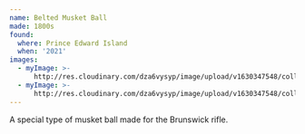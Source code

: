 ```yaml
---
name: Belted Musket Ball
made: 1800s
found:
  where: Prince Edward Island
  when: '2021'
images:
  - myImage: >-
      http://res.cloudinary.com/dza6vysyp/image/upload/v1630347548/collection/belted-musket-ball/4581C5BB-C718-446D-9A15-E7F97CB97D16_1_105_c_adobespark_tlnlg7.png
  - myImage: >-
      http://res.cloudinary.com/dza6vysyp/image/upload/v1630347548/collection/belted-musket-ball/3365B513-0014-43B6-B501-824CD1E8A4AD_1_105_c_adobespark_wxfe8j.png
---
```

A special type of musket ball made for the Brunswick rifle.
